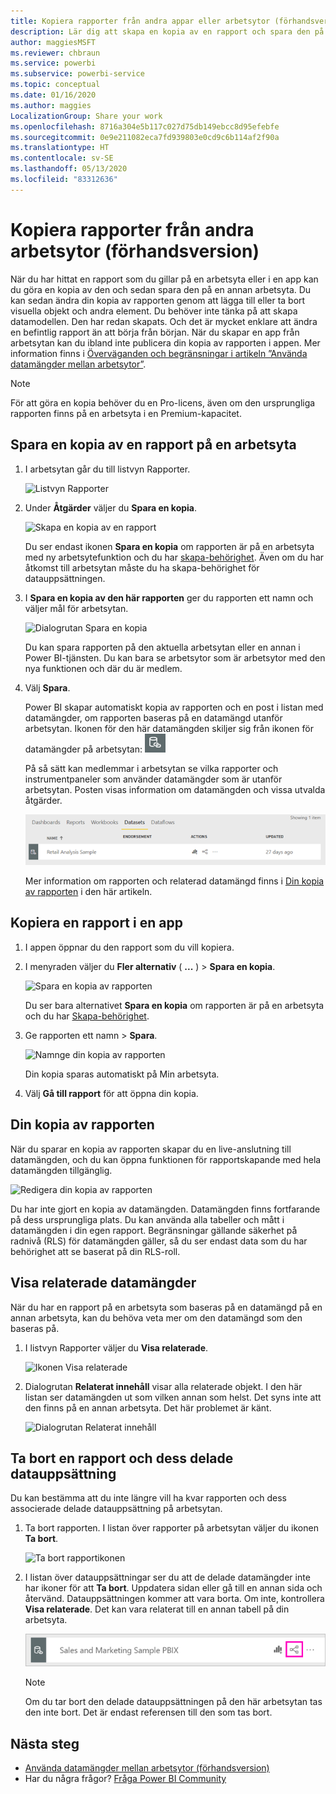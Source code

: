 ```yaml
---
title: Kopiera rapporter från andra appar eller arbetsytor (förhandsversion) – Power BI
description: Lär dig att skapa en kopia av en rapport och spara den på din egen arbetsyta.
author: maggiesMSFT
ms.reviewer: chbraun
ms.service: powerbi
ms.subservice: powerbi-service
ms.topic: conceptual
ms.date: 01/16/2020
ms.author: maggies
LocalizationGroup: Share your work
ms.openlocfilehash: 8716a304e5b117c027d75db149ebcc8d95efebfe
ms.sourcegitcommit: 0e9e211082eca7fd939803e0cd9c6b114af2f90a
ms.translationtype: HT
ms.contentlocale: sv-SE
ms.lasthandoff: 05/13/2020
ms.locfileid: "83312636"
---
```

# <a name="copy-reports-from-other-workspaces-preview"></a>Kopiera rapporter från andra arbetsytor (förhandsversion)

När du har hittat en rapport som du gillar på en arbetsyta eller i en app kan du göra en kopia av den och sedan spara den på en annan arbetsyta. Du kan sedan ändra din kopia av rapporten genom att lägga till eller ta bort visuella objekt och andra element. Du behöver inte tänka på att skapa datamodellen. Den har redan skapats. Och det är mycket enklare att ändra en befintlig rapport än att börja från början. När du skapar en app från arbetsytan kan du ibland inte publicera din kopia av rapporten i appen. Mer information finns i [Överväganden och begränsningar i artikeln ”Använda datamängder mellan arbetsytor”](service-datasets-across-workspaces.md#considerations-and-limitations).

> [!NOTE]
> För att göra en kopia behöver du en Pro-licens, även om den ursprungliga rapporten finns på en arbetsyta i en Premium-kapacitet.

## <a name="save-a-copy-of-a-report-in-a-workspace"></a>Spara en kopia av en rapport på en arbetsyta

1. I arbetsytan går du till listvyn Rapporter.

    ![Listvyn Rapporter](media/service-datasets-copy-reports/power-bi-report-list-view.png)

1. Under **Åtgärder** väljer du **Spara en kopia**.

    ![Skapa en kopia av en rapport](media/service-datasets-copy-reports/power-bi-dataset-save-report-copy.png)

    Du ser endast ikonen **Spara en kopia** om rapporten är på en arbetsyta med ny arbetsytefunktion och du har [skapa-behörighet](service-datasets-build-permissions.md). Även om du har åtkomst till arbetsytan måste du ha skapa-behörighet för datauppsättningen.

3. I **Spara en kopia av den här rapporten** ger du rapporten ett namn och väljer mål för arbetsytan.

    ![Dialogrutan Spara en kopia](media/service-datasets-copy-reports/power-bi-dataset-save-report.png)

    Du kan spara rapporten på den aktuella arbetsytan eller en annan i Power BI-tjänsten. Du kan bara se arbetsytor som är arbetsytor med den nya funktionen och där du är medlem. 
  
4. Välj **Spara**.

    Power BI skapar automatiskt kopia av rapporten och en post i listan med datamängder, om rapporten baseras på en datamängd utanför arbetsytan. Ikonen för den här datamängden skiljer sig från ikonen för datamängder på arbetsytan: ![Ikon för delad datamängd](media/service-datasets-discover-across-workspaces/power-bi-shared-dataset-icon.png)
    
    På så sätt kan medlemmar i arbetsytan se vilka rapporter och instrumentpaneler som använder datamängder som är utanför arbetsytan. Posten visas information om datamängden och vissa utvalda åtgärder.

    ![Datamängdsåtgärder](media/service-datasets-across-workspaces/power-bi-dataset-actions.png)

    Mer information om rapporten och relaterad datamängd finns i [Din kopia av rapporten](#your-copy-of-the-report) i den här artikeln.

## <a name="copy-a-report-in-an-app"></a>Kopiera en rapport i en app

1. I appen öppnar du den rapport som du vill kopiera.
2. I menyraden väljer du **Fler alternativ** ( **...** ) > **Spara en kopia**.

    ![Spara en kopia av rapporten](media/service-datasets-copy-reports/power-bi-save-copy.png)

    Du ser bara alternativet **Spara en kopia** om rapporten är på en arbetsyta och du har [Skapa-behörighet](service-datasets-build-permissions.md).

3. Ge rapporten ett namn > **Spara**.

    ![Namnge din kopia av rapporten](media/service-datasets-copy-reports/power-bi-save-report-from-app.png)

    Din kopia sparas automatiskt på Min arbetsyta.

4. Välj **Gå till rapport** för att öppna din kopia.

## <a name="your-copy-of-the-report"></a>Din kopia av rapporten

När du sparar en kopia av rapporten skapar du en live-anslutning till datamängden, och du kan öppna funktionen för rapportskapande med hela datamängden tillgänglig. 

![Redigera din kopia av rapporten](media/service-datasets-copy-reports/power-bi-edit-report-copy.png)

Du har inte gjort en kopia av datamängden. Datamängden finns fortfarande på dess ursprungliga plats. Du kan använda alla tabeller och mått i datamängden i din egen rapport. Begränsningar gällande säkerhet på radnivå (RLS) för datamängden gäller, så du ser endast data som du har behörighet att se baserat på din RLS-roll.

## <a name="view-related-datasets"></a>Visa relaterade datamängder

När du har en rapport på en arbetsyta som baseras på en datamängd på en annan arbetsyta, kan du behöva veta mer om den datamängd som den baseras på.

1. I listvyn Rapporter väljer du **Visa relaterade**.

    ![Ikonen Visa relaterade](media/service-datasets-copy-reports/power-bi-dataset-view-related.png)

1. Dialogrutan **Relaterat innehåll** visar alla relaterade objekt. I den här listan ser datamängden ut som vilken annan som helst. Det syns inte att den finns på en annan arbetsyta. Det här problemet är känt.
 
    ![Dialogrutan Relaterat innehåll](media/service-datasets-copy-reports/power-bi-dataset-related.png)

## <a name="delete-a-report-and-its-shared-dataset"></a>Ta bort en rapport och dess delade datauppsättning

Du kan bestämma att du inte längre vill ha kvar rapporten och dess associerade delade datauppsättning på arbetsytan.

1. Ta bort rapporten. I listan över rapporter på arbetsytan väljer du ikonen **Ta bort**.

    ![Ta bort rapportikonen](media/service-datasets-across-workspaces/power-bi-datasets-delete-report.png)

2. I listan över datauppsättningar ser du att de delade datamängder inte har ikoner för att **Ta bort**. Uppdatera sidan eller gå till en annan sida och återvänd. Datauppsättningen kommer att vara borta. Om inte, kontrollera **Visa relaterade**. Det kan vara relaterat till en annan tabell på din arbetsyta.

    ![Ikonen Visa relaterade](media/service-datasets-across-workspaces/power-bi-dataset-view-related-icon.png)

    > [!NOTE]
    > Om du tar bort den delade datauppsättningen på den här arbetsytan tas den inte bort. Det är endast referensen till den som tas bort.


## <a name="next-steps"></a>Nästa steg

- [Använda datamängder mellan arbetsytor (förhandsversion)](service-datasets-across-workspaces.md)
- Har du några frågor? [Fråga Power BI Community](https://community.powerbi.com/)
